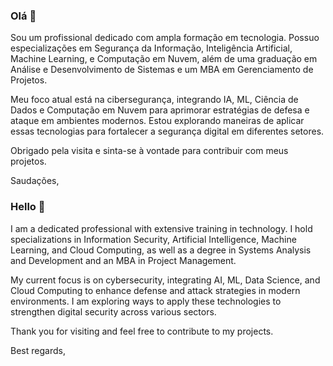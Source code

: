 ### Olá 👋
Sou um profissional dedicado com ampla formação em tecnologia. Possuo especializações em Segurança da Informação, Inteligência Artificial, Machine Learning, e Computação em Nuvem, além de uma graduação em Análise e Desenvolvimento de Sistemas e um MBA em Gerenciamento de Projetos.

Meu foco atual está na cibersegurança, integrando IA, ML, Ciência de Dados e Computação em Nuvem para aprimorar estratégias de defesa e ataque em ambientes modernos. Estou explorando maneiras de aplicar essas tecnologias para fortalecer a segurança digital em diferentes setores.

Obrigado pela visita e sinta-se à vontade para contribuir com meus projetos.

Saudações,

### Hello 👋
I am a dedicated professional with extensive training in technology. I hold specializations in Information Security, Artificial Intelligence, Machine Learning, and Cloud Computing, as well as a degree in Systems Analysis and Development and an MBA in Project Management.

My current focus is on cybersecurity, integrating AI, ML, Data Science, and Cloud Computing to enhance defense and attack strategies in modern environments. I am exploring ways to apply these technologies to strengthen digital security across various sectors.

Thank you for visiting and feel free to contribute to my projects.

Best regards,
